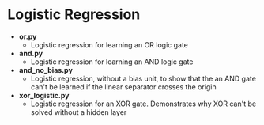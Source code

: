 # Logistic Regression

* **or.py**
  * Logistic regression for learning an OR logic gate
* **and.py**
  * Logistic regression for learning an AND logic gate
* **and_no_bias.py**
  * Logistic regression, without a bias unit, to show that the an AND gate can't be learned if the linear separator crosses the origin
* **xor_logistic.py**
  * Logistic regression for an XOR gate. Demonstrates why XOR can't be solved without a hidden layer
